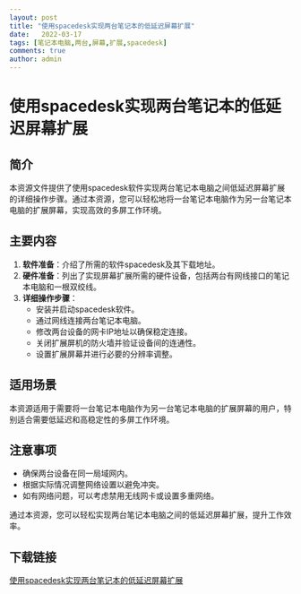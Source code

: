 ```yaml
---
layout: post
title: "使用spacedesk实现两台笔记本的低延迟屏幕扩展"
date:   2022-03-17
tags: [笔记本电脑,两台,屏幕,扩展,spacedesk]
comments: true
author: admin
---
```

# 使用spacedesk实现两台笔记本的低延迟屏幕扩展

## 简介
本资源文件提供了使用spacedesk软件实现两台笔记本电脑之间低延迟屏幕扩展的详细操作步骤。通过本资源，您可以轻松地将一台笔记本电脑作为另一台笔记本电脑的扩展屏幕，实现高效的多屏工作环境。

## 主要内容
1. **软件准备**：介绍了所需的软件spacedesk及其下载地址。
2. **硬件准备**：列出了实现屏幕扩展所需的硬件设备，包括两台有网线接口的笔记本电脑和一根双绞线。
3. **详细操作步骤**：
   - 安装并启动spacedesk软件。
   - 通过网线连接两台笔记本电脑。
   - 修改两台设备的网卡IP地址以确保稳定连接。
   - 关闭扩展屏机的防火墙并验证设备间的连通性。
   - 设置扩展屏幕并进行必要的分辨率调整。

## 适用场景
本资源适用于需要将一台笔记本电脑作为另一台笔记本电脑的扩展屏幕的用户，特别适合需要低延迟和高稳定性的多屏工作环境。

## 注意事项
- 确保两台设备在同一局域网内。
- 根据实际情况调整网络设置以避免冲突。
- 如有网络问题，可以考虑禁用无线网卡或设置多重网络。

通过本资源，您可以轻松实现两台笔记本电脑之间的低延迟屏幕扩展，提升工作效率。

## 下载链接

[使用spacedesk实现两台笔记本的低延迟屏幕扩展](https://pan.quark.cn/s/888b9c39e0bc)